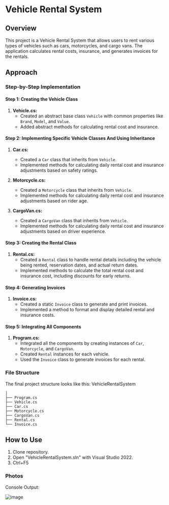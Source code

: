 # Vehicle Rental System

## Overview
This project is a Vehicle Rental System that allows users to rent various types of vehicles such as cars, motorcycles, and cargo vans. The application calculates rental costs, insurance, and generates invoices for the rentals.

## Approach

### Step-by-Step Implementation

#### Step 1: Creating the Vehicle Class
1. **Vehicle.cs:**
   - Created an abstract base class `Vehicle` with common properties like `Brand`, `Model`, and `Value`.
   - Added abstract methods for calculating rental cost and insurance.

#### Step 2: Implementing Specific Vehicle Classes And Using Inheritance
1. **Car.cs:**
   - Created a `Car` class that inherits from `Vehicle`.
   - Implemented methods for calculating daily rental cost and insurance adjustments based on safety ratings.

2. **Motorcycle.cs:**
   - Created a `Motorcycle` class that inherits from `Vehicle`.
   - Implemented methods for calculating daily rental cost and insurance adjustments based on rider age.

3. **CargoVan.cs:**
   - Created a `CargoVan` class that inherits from `Vehicle`.
   - Implemented methods for calculating daily rental cost and insurance adjustments based on driver experience.

#### Step 3: Creating the Rental Class
1. **Rental.cs:**
   - Created a `Rental` class to handle rental details including the vehicle being rented, reservation dates, and actual return dates.
   - Implemented methods to calculate the total rental cost and insurance cost, including discounts for early returns.

#### Step 4: Generating Invoices
1. **Invoice.cs:**
   - Created a static `Invoice` class to generate and print invoices.
   - Implemented a method to format and display detailed rental and insurance costs.

#### Step 5: Integrating All Components
1. **Program.cs:**
   - Integrated all the components by creating instances of `Car`, `Motorcycle`, and `CargoVan`.
   - Created `Rental` instances for each vehicle.
   - Used the `Invoice` class to generate invoices for each rental.

### File Structure
The final project structure looks like this:
VehicleRentalSystem

```
│
├── Program.cs
├── Vehicle.cs
├── Car.cs
├── Motorcycle.cs
├── CargoVan.cs
├── Rental.cs
└── Invoice.cs
```

## How to Use

1. Clone repository.
2. Open "VehicleRentalSystem.sln" with Visual Studio 2022.
3. Ctrl+F5

### Photos

Console Output:

![image](https://imgur.com/JQQDj8e.png)

